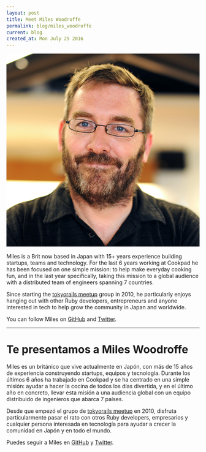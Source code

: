 ```yaml
---
layout: post
title: Meet Miles Woodroffe
permalink: blog/miles_woodroffe
current: blog
created_at: Mon July 25 2016
---
```


![Miles Woodroffe](/img/speakers/miles.jpg)

Miles is a Brit now based in Japan with 15+ years experience building startups, teams and technology. For the last 6 years working at Cookpad he has been focused on one simple mission: to help make everyday cooking fun, and in the last year specifically, taking this mission to a global audience with a distributed team of engineers spanning 7 countries.

Since starting the [tokyorails meetup](https://twitter.com/tokyorails) group in 2010, he particularly enjoys hanging out with other Ruby developers, entrepreneurs and anyone interested in tech to help grow the community in Japan and worldwide.

You can follow Miles on [GitHub][gh] and [Twitter][tw].

* * *

# Te presentamos a Miles Woodroffe

Miles es un británico que vive actualmente en Japón, con más de 15 años de experiencia construyendo startups, equipos y tecnología. Durante los últimos 6 años ha trabajado en Cookpad y se ha centrado en una simple misión: ayudar a hacer la cocina de todos los días divertida, y en el último año en concreto, llevar esta misión a una audiencia global con un equipo distribuido de ingenieros que abarca 7 países.

Desde que empezó el grupo de [tokyorails meetup](https://twitter.com/tokyorails) en 2010, disfruta particularmente pasar el rato con otros Ruby developers, empresarios y cualquier persona interesada en tecnología para ayudar a crecer la comunidad en Japón y en todo el mundo.

Puedes seguir a Miles en [GitHub][GH] y [Twitter][TW].

[gh]: https://github.com/tapster
[tw]: https://twitter.com/tapster

